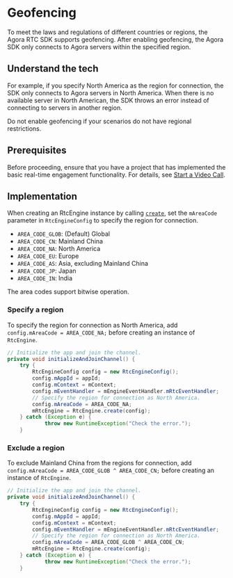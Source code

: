 # Geofencing

To meet the laws and regulations of different countries or regions, the Agora RTC SDK supports geofencing. After enabling geofencing, the Agora SDK only connects to Agora servers within the specified region.

## Understand the tech

For example, if you specify North America as the region for connection, the SDK only connects to Agora servers in North America. When there is no available server in North American, the SDK throws an error instead of connecting to servers in another region.

<div class="alert note">Do not enable geofencing if your scenarios do not have regional restrictions.</div>

## Prerequisites

Before proceeding, ensure that you have a project that has implemented the basic real-time engagement functionality. For details, see [Start a Video Call]().

## Implementation

When creating an RtcEngine instance by calling [`create`](https://docs-preview.agoralab.co/en/trinity/API%20Reference/java_high_level/classio_1_1agora_1_1rtc2_1_1_rtc_engine.html#afffd4c0d9b799631ed407c5167b6e09a), set the `mAreaCode` parameter in `RtcEngineConfig` to specify the region for connection.

- `AREA_CODE_GLOB`: (Default) Global
- `AREA_CODE_CN`: Mainland China
- `AREA_CODE_NA`: North America
- `AREA_CODE_EU`: Europe
- `AREA_CODE_AS`: Asia, excluding Mainland China
- `AREA_CODE_JP`: Japan
- `AREA_CODE_IN`: India

<div class="alert note">The area codes support bitwise operation.</div>

### Specify a region

To specify the region for connection as North America, add `config.mAreaCode = AREA_CODE_NA;` before creating an instance of `RtcEngine`.

```java
// Initialize the app and join the channel.
private void initializeAndJoinChannel() {
    try {
        RtcEngineConfig config = new RtcEngineConfig();
        config.mAppId = appId;
        config.mContext = mContext;
        config.mEventHandler = mEngineEventHandler.mRtcEventHandler;
        // Specify the region for connection as North America.
        config.mAreaCode = AREA_CODE_NA;
        mRtcEngine = RtcEngine.create(config);
    } catch (Exception e) {
            throw new RuntimeException("Check the error.");
    }
```

### Exclude a region

To exclude Mainland China from the regions for connection, add `config.mAreaCode = AREA_CODE_GLOB ^ AREA_CODE_CN;` before creating an instance of `RtcEngine`.

```java
// Initialize the app and join the channel.
private void initializeAndJoinChannel() {
    try {
        RtcEngineConfig config = new RtcEngineConfig();
        config.mAppId = appId;
        config.mContext = mContext;
        config.mEventHandler = mEngineEventHandler.mRtcEventHandler;
        // Specify the region for connection as North America.
        config.mAreaCode = AREA_CODE_GLOB ^ AREA_CODE_CN;
        mRtcEngine = RtcEngine.create(config);
    } catch (Exception e) {
            throw new RuntimeException("Check the error.");
    }
```
